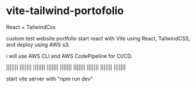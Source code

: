 # vite-tailwind-portofolio
React + TailwindCss
 
 custom test website portfolio start react with Vite using React, TailwindCSS, and deploy using AWS s3.
 
i will use AWS CLI and AWS CodePipeline for CI/CD.

||||||| |||||||   ||||||| ||||||| |||||||   ||||||| ||||||| |||||||   |||||||
 
 start vite server with  "npm run dev"
